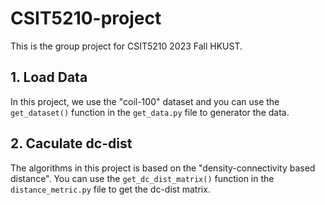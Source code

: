 # CSIT5210-project
This is the group project for CSIT5210 2023 Fall HKUST.

## 1. Load Data
In this project, we use the "coil-100" dataset and you can use the `get_dataset()` function in the `get_data.py` file to generator the data.

## 2. Caculate dc-dist
The algorithms in this project is based on the "density-connectivity based distance". You can use the `get_dc_dist_matrix()` function in the `distance_metric.py` file to get the dc-dist matrix.

